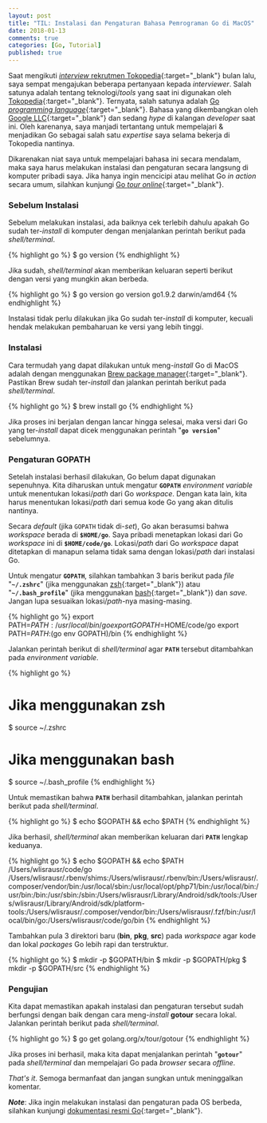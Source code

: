```yaml
---
layout: post
title: "TIL: Instalasi dan Pengaturan Bahasa Pemrograman Go di MacOS"
date: 2018-01-13
comments: true
categories: [Go, Tutorial]
published: true
---
```


Saat mengikuti [*interview* rekrutmen Tokopedia](https://wlisrausr.github.io/blog/2017/12/25/register-experience-as-software-engineer-at-tokopedia/){:target="_blank"} bulan lalu, saya sempat mengajukan beberapa pertanyaan kepada *interviewer*. Salah satunya adalah tentang teknologi/*tools* yang saat ini digunakan oleh [Tokopedia](https://www.tokopedia.com/){:target="_blank"}. Ternyata, salah satunya adalah [Go *programming language*](https://golang.org/){:target="_blank"}. Bahasa yang dikembangkan oleh [Google LLC](https://en.wikipedia.org/wiki/Google){:target="_blank"} dan sedang *hype* di kalangan *developer* saat ini. Oleh karenanya, saya manjadi tertantang untuk mempelajari & menjadikan Go sebagai salah satu *expertise* saya selama bekerja di Tokopedia nantinya.

Dikarenakan niat saya untuk mempelajari bahasa ini secara mendalam, maka saya harus melakukan instalasi dan pengaturan secara langsung di komputer pribadi saya. Jika hanya ingin mencicipi atau melihat Go *in action* secara umum, silahkan kunjungi [Go *tour online*](https://tour.golang.org/welcome/1){:target="_blank"}.

### Sebelum Instalasi

Sebelum melakukan instalasi, ada baiknya cek terlebih dahulu apakah Go sudah ter-*install* di komputer dengan menjalankan perintah berikut pada *shell/terminal*.

{% highlight go %}
$ go version
{% endhighlight %}

Jika sudah, *shell/terminal* akan memberikan keluaran seperti berikut dengan versi yang mungkin akan berbeda.

{% highlight go %}
$ go version
go version go1.9.2 darwin/amd64
{% endhighlight %}

Instalasi tidak perlu dilakukan jika Go sudah ter-*install* di komputer, kecuali hendak melakukan pembaharuan ke versi yang lebih tinggi.

### Instalasi

Cara termudah yang dapat dilakukan untuk meng-*install* Go di MacOS adalah dengan menggunakan [Brew package manager](https://brew.sh/){:target="_blank"}. Pastikan Brew sudah ter-*install* dan jalankan perintah berikut pada *shell/terminal*.

{% highlight go %}
$ brew install go
{% endhighlight %}

Jika proses ini berjalan dengan lancar hingga selesai, maka versi dari Go yang ter-*install* dapat dicek menggunakan perintah "**`go version`**" sebelumnya.

### Pengaturan GOPATH

Setelah instalasi berhasil dilakukan, Go belum dapat digunakan sepenuhnya. Kita diharuskan untuk mengatur **`GOPATH`** *environment variable* untuk menentukan lokasi/*path* dari Go *workspace*. Dengan kata lain, kita harus menentukan lokasi/*path* dari semua kode Go yang akan ditulis nantinya.

Secara *default* (jika `GOPATH` tidak di-*set*), Go akan berasumsi bahwa *workspace* berada di **`$HOME/go`**. Saya pribadi menetapkan lokasi dari Go *workspace* ini di **`$HOME/code/go`**. Lokasi/*path* dari Go *workspace* dapat ditetapkan di manapun selama tidak sama dengan lokasi/*path* dari instalasi Go.

Untuk mengatur **`GOPATH`**, silahkan tambahkan 3 baris berikut pada *file* "**`~/.zshrc`**" (jika menggunakan [zsh](https://en.wikipedia.org/wiki/Z_shell){:target="_blank"}) atau "**`~/.bash_profile`**" (jika menggunakan [bash](https://en.wikipedia.org/wiki/Bash_(Unix_shell)){:target="_blank"}) dan *save*. Jangan lupa sesuaikan lokasi/*path*-nya masing-masing.

{% highlight go %}
export PATH=$PATH:/usr/local/bin/go
export GOPATH=$HOME/code/go
export PATH=$PATH:$(go env GOPATH)/bin
{% endhighlight %}

Jalankan perintah berikut di *shell/terminal* agar **`PATH`** tersebut ditambahkan pada *environment variable*.

{% highlight go %}
# Jika menggunakan zsh
$ source ~/.zshrc

# Jika menggunakan bash
$ source ~/.bash_profile
{% endhighlight %}

Untuk memastikan bahwa **`PATH`** berhasil ditambahkan, jalankan perintah berikut pada *shell/terminal*.

{% highlight go %}
$ echo $GOPATH && echo $PATH
{% endhighlight %}

Jika berhasil, *shell/terminal* akan memberikan keluaran dari **`PATH`** lengkap keduanya.

{% highlight go %}
$ echo $GOPATH && echo $PATH
/Users/wlisrausr/code/go
/Users/wlisrausr/.rbenv/shims:/Users/wlisrausr/.rbenv/bin:/Users/wlisrausr/.composer/vendor/bin:/usr/local/sbin:/usr/local/opt/php71/bin:/usr/local/bin:/usr/bin:/bin:/usr/sbin:/sbin:/Users/wlisrausr/Library/Android/sdk/tools:/Users/wlisrausr/Library/Android/sdk/platform-tools:/Users/wlisrausr/.composer/vendor/bin:/Users/wlisrausr/.fzf/bin:/usr/local/bin/go:/Users/wlisrausr/code/go/bin
{% endhighlight %}

Tambahkan pula 3 direktori baru (**bin**, **pkg**, **src**) pada *workspace* agar kode dan lokal *packages* Go lebih rapi dan terstruktur.

{% highlight go %}
$ mkdir -p $GOPATH/bin
$ mkdir -p $GOPATH/pkg
$ mkdir -p $GOPATH/src
{% endhighlight %}

### Pengujian

Kita dapat memastikan apakah instalasi dan pengaturan tersebut sudah berfungsi dengan baik dengan cara meng-*install* **gotour** secara lokal. Jalankan perintah berikut pada *shell/terminal*.

{% highlight go %}
$ go get golang.org/x/tour/gotour
{% endhighlight %}

Jika proses ini berhasil, maka kita dapat menjalankan perintah "**`gotour`**" pada *shell/terminal* dan mempelajari Go pada *browser* secara *offline*.

*That's it*. Semoga bermanfaat dan jangan sungkan untuk meninggalkan komentar.

***Note***: Jika ingin melakukan instalasi dan pengaturan pada OS berbeda, silahkan kunjungi [dokumentasi resmi Go](https://golang.org/doc/install){:target="_blank"}.
